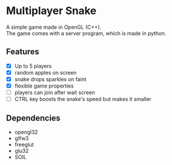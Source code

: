 # Multiplayer Snake #
A simple game made in OpenGL (C++).  
The game comes with a server program, which is made in python.

## Features ##
- [x] Up to 5 players
- [x] random apples on screen
- [x] snake drops sparkles on faint
- [x] flexible game properties
- [ ] players can join after wait screen
- [ ] CTRL key boosts the snake's speed but makes it smaller

## Dependencies ##
 * opengl32  
 * glfw3  
 * freeglut  
 * glu32  
 * SOIL  
